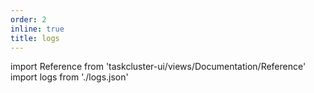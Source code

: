```yaml
---
order: 2
inline: true
title: logs
---
```


import Reference from 'taskcluster-ui/views/Documentation/Reference'
import logs from './logs.json'

<Reference json={logs} />

